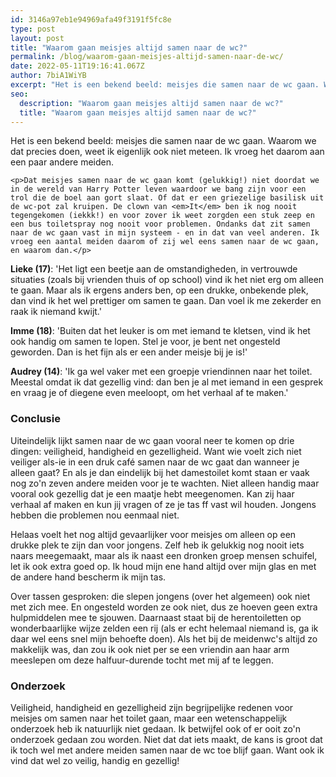 ```yaml
---
id: 3146a97eb1e94969afa49f3191f5fc8e
type: post
layout: post
title: "Waarom gaan meisjes altijd samen naar de wc?"
permalink: /blog/waarom-gaan-meisjes-altijd-samen-naar-de-wc/
date: 2022-05-11T19:16:41.067Z
author: 7biA1WiYB
excerpt: "Het is een bekend beeld: meisjes die samen naar de wc gaan. Waarom we dat precies doen, weet ik eigenlijk ook niet meteen. Ik vroeg het daarom aan een paar andere meiden.   "
seo:
  description: "Waarom gaan meisjes altijd samen naar de wc?"
  title: "Waarom gaan meisjes altijd samen naar de wc?"
---
```

Het is een bekend beeld: meisjes die samen naar de wc gaan. Waarom we dat precies doen, weet ik eigenlijk ook niet meteen. Ik vroeg het daarom aan een paar andere meiden.   

    <p>Dat meisjes samen naar de wc gaan komt (gelukkig!) niet doordat we in de wereld van Harry Potter leven waardoor we bang zijn voor een trol die de boel aan gort slaat. Of dat er een griezelige basilisk uit de wc-pot zal kruipen. De clown van <em>It</em> ben ik nog nooit tegengekomen (iekkk!) en voor zover ik weet zorgden een stuk zeep en een bus toiletspray nog nooit voor problemen. Ondanks dat zit samen naar de wc gaan vast in mijn systeem - en in dat van veel anderen. Ik vroeg een aantal meiden daarom of zij wel eens samen naar de wc gaan, en waarom dan.</p>
<p><strong>Lieke (17)</strong>: 'Het ligt een beetje aan de omstandigheden, in vertrouwde situaties (zoals bij vrienden thuis of op school) vind ik het niet erg om alleen te gaan. Maar als ik ergens anders ben, op een drukke, onbekende plek, dan vind ik het wel prettiger om samen te gaan. Dan voel ik me zekerder en raak ik niemand kwijt.'</p>
<p><strong>Imme (18)</strong>: 'Buiten dat het leuker is om met iemand te kletsen, vind ik het ook handig om samen te lopen. Stel je voor, je bent net ongesteld geworden. Dan is het fijn als er een ander meisje bij je is!'</p>
<p><strong>Audrey (14)</strong>: 'Ik ga wel vaker met een groepje vriendinnen naar het toilet. Meestal omdat ik dat gezellig vind: dan ben je al met iemand in een gesprek en vraag je of diegene even meeloopt, om het verhaal af te maken.'</p>
<h3>Conclusie</h3>
<p>Uiteindelijk lijkt samen naar de wc gaan vooral neer te komen op drie dingen: veiligheid, handigheid en gezelligheid. Want wie voelt zich niet veiliger als-ie in een druk café samen naar de wc gaat dan wanneer je alleen gaat? En als je dan eindelijk bij het damestoilet komt staan er vaak nog zo'n zeven andere meiden voor je te wachten. Niet alleen handig maar vooral ook gezellig dat je een maatje hebt meegenomen. Kan zij haar verhaal af maken en kun jij vragen of ze je tas ff vast wil houden. Jongens hebben die problemen nou eenmaal niet.</p>
<p>Helaas voelt het nog altijd gevaarlijker voor meisjes om alleen op een drukke plek te zijn dan voor jongens. Zelf heb ik gelukkig nog nooit iets naars meegemaakt, maar als ik naast een dronken groep mensen schuifel, let ik ook extra goed op. Ik houd mijn ene hand altijd over mijn glas en met de andere hand bescherm ik mijn tas.</p>
<p>Over tassen gesproken: die slepen jongens (over het algemeen) ook niet met zich mee. En ongesteld worden ze ook niet, dus ze hoeven geen extra hulpmiddelen mee te sjouwen. Daarnaast staat bij de herentoiletten op wonderbaarlijke wijze zelden een rij (als er echt helemaal niemand is, ga ik daar wel eens snel mijn behoefte doen).<b><i> </i></b>Als het bij de meidenwc's altijd zo makkelijk was, dan zou ik ook niet per se een vriendin aan haar arm meeslepen om deze halfuur-durende tocht met mij af te leggen.</p>
<h3>Onderzoek</h3>
<p>Veiligheid, handigheid en gezelligheid zijn begrijpelijke redenen voor meisjes om samen naar het toilet gaan, maar een wetenschappelijk onderzoek heb ik natuurlijk niet gedaan. Ik betwijfel ook of er ooit zo'n onderzoek gedaan zou worden. Niet dat dat iets maakt, de kans is groot dat ik toch wel met andere meiden samen naar de wc toe blijf gaan. Want ook ik vind dat wel zo veilig, handig en gezellig!</p>  
